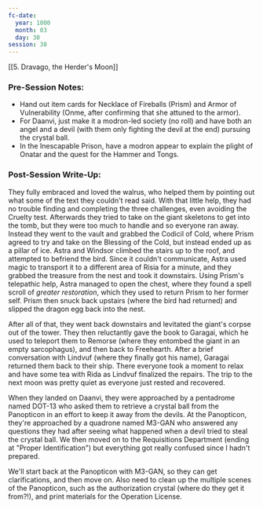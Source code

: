 ```yaml
---
fc-date:
  year: 1000
  month: 03
  day: 30
session: 38
---
```

[[5. Dravago, the Herder's Moon]]

### Pre-Session Notes:
* Hand out item cards for Necklace of Fireballs (Prism) and Armor of Vulnerability (Onme, after confirming that she attuned to the armor).
* For Daanvi, just make it a modron-led society (no roll) and have both an angel and a devil (with them only fighting the devil at the end) pursuing the crystal ball.
* In the Inescapable Prison, have a modron appear to explain the plight of Onatar and the quest for the Hammer and Tongs.


### Post-Session Write-Up:

They fully embraced and loved the walrus, who helped them by pointing out what some of the text they couldn't read said. With that little help, they had no trouble finding and completing the three challenges, even avoiding the Cruelty test. Afterwards they tried to take on the giant skeletons to get into the tomb, but they were too much to handle and so everyone ran away. Instead they went to the vault and grabbed the Codicil of Cold, where Prism agreed to try and take on the Blessing of the Cold, but instead ended up as a pillar of ice. Astra and Windsor climbed the stairs up to the roof, and attempted to befriend the bird. Since it couldn't communicate, Astra used magic to transport it to a different area of Risia for a minute, and they grabbed the treasure from the nest and took it downstairs. Using Prism's telepathic help, Astra managed to open the chest, where they found a spell scroll of *greater restoration*, which they used to return Prism to her former self. Prism then snuck back upstairs (where the bird had returned) and slipped the dragon egg back into the nest.

After all of that, they went back downstairs and levitated the giant's corpse out of the tower. They then reluctantly gave the book to Garagai, which he used to teleport them to Remorse (where they entombed the giant in an empty sarcophagus), and then back to Freehearth. After a brief conversation with Lindvuf (where they finally got his name), Garagai returned them back to their ship. There everyone took a moment to relax and have some tea with Rida as Lindvuf finalized the repairs. The trip to the next moon was pretty quiet as everyone just rested and recovered.

When they landed on Daanvi, they were approached by a pentadrome named DOT-13 who asked them to retrieve a crystal ball from the Panopticon in an effort to keep it away from the devils. At the Panopticon, they're approached by a quadrone named M3-GAN who answered any questions they had after seeing what happened when a devil tried to steal the crystal ball. We then moved on to the Requisitions Department (ending at "Proper Identification") but everything got really confused since I hadn't prepared.

We'll start back at the Panopticon with M3-GAN, so they can get clarifications, and then move on. Also need to clean up the multiple scenes of the Panopticon, such as the authorization crystal (where do they get it from?!), and print materials for the Operation License.